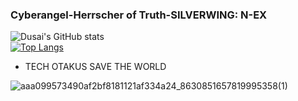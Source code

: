 ### Cyberangel-Herrscher of Truth-SILVERWING: N-EX
![Dusai's GitHub stats](https://github-readme-stats-git-masterrstaa-rickstaa.vercel.app/api?username=Sumalene&theme=tokyonight)  
[![Top Langs](https://github-readme-stats.vercel.app/api/top-langs/?username=Sumalene&layout=compact)](https://github.com/Sumalene/github-readme-stats)

- TECH OTAKUS SAVE THE WORLD
  
 ![aaa099573490af2bf8181121af334a24_8630851657819995358(1)](https://github.com/Sumalene/Sumalene/assets/124686994/8a6f1a5c-a9e5-4439-aa10-59dbbfc3bd8f) 
